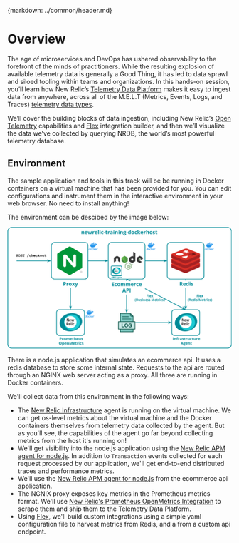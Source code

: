 {markdown: ../common/header.md}
# Overview
The age of microservices and DevOps has ushered observability to the forefront of the minds of practitioners.  While the resulting explosion of available telemetry data is generally a Good Thing, it has led to data sprawl and siloed tooling within teams and organizations.  In this hands-on session, you’ll learn how New Relic’s <a href="https://newrelic.com/platform/telemetry-data-platform" target="_blank">Telemetry Data Platform</a> makes it easy to ingest data from anywhere, across all of the M.E.L.T (Metrics, Events, Logs, and Traces) <a href="https://docs.newrelic.com/docs/telemetry-data-platform/ingest-manage-data/understand-data/new-relic-data-types" target="_blank">telemetry data types</a>.

We’ll cover the building blocks of data ingestion, including New Relic’s <a href="https://docs.newrelic.com/docs/integrations/open-source-telemetry-integrations/get-started/introduction-new-relics-open-source-telemetry-integrations" target="_blank">Open Telemetry</a> capabilities and <a href="https://docs.newrelic.com/docs/integrations/host-integrations/host-integrations-list/flex-integration-tool-build-your-own-integration)" target="_blank">Flex</a> integration builder, and then we’ll visualize the data we’ve collected by querying NRDB, the world’s most powerful telemetry database.

## Environment
The sample application and tools in this track will be be running in Docker containers on a virtual machine that has been provided for you.  You can edit configurations and instrument them in the interactive environment in your web browser.  No need to install anything!

The environment can be descibed by the image below:

![Application Overview](images/overview.png)

There is a node.js application that simulates an ecommerce api.  It uses a redis database to store some internal state.  Requests to the api are routed through an NGINX web server acting as a proxy.  All three are running in Docker containers.

We'll collect data from this environment in the following ways:

- The <a href="https://docs.newrelic.com/docs/infrastructure" target="_blank">New Relic Infrastructure</a> agent is running on the virtual machine.  We can get os-level metrics about the virtual machine and the Docker containers themselves from telemetry data collected by the agent.  But as you'll see, the capabilities of the agent go far beyond collecting metrics from the host it's running on!
- We'll get visibility into the node.js application using the <a href="https://docs.newrelic.com/docs/agents/nodejs-agent" target="_blank">New Relic APM agent for node.js</a>.  In addition to `Transaction` events collected for each request processed by our application, we'll get end-to-end distributed traces and performance metrics.
- We'll use the <a href="https://docs.newrelic.com/docs/logs/enable-log-management-new-relic/enable-log-monitoring-new-relic/enable-log-management-new-relic#infra-agent" target="_blank">New Relic APM agent for node.js</a> from the ecommerce api application.
- The NGNIX proxy exposes key metrics in the Prometheus metrics format.  We'll use <a href="https://docs.newrelic.com/docs/integrations/prometheus-integrations/get-started/send-prometheus-metric-data-new-relic" target="_blank">New Relic's Prometheus OpenMetrics Integration</a> to scrape them and ship them to the Telemetry Data Platform.
- Using <a href="https://docs.newrelic.com/docs/integrations/host-integrations/host-integrations-list/flex-integration-tool-build-your-own-integration" target="_blank">Flex</a>, we'll build custom integrations using a simple yaml configuration file to harvest metrics from Redis, and a from a custom api endpoint.